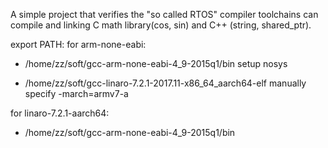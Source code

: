 A simple project that verifies the "so called RTOS" compiler toolchains can compile and linking C math library(cos, sin) and C++ (string, shared_ptr).

export PATH:
for arm-none-eabi:
- /home/zz/soft/gcc-arm-none-eabi-4_9-2015q1/bin
    setup nosys

- /home/zz/soft/gcc-linaro-7.2.1-2017.11-x86_64_aarch64-elf
    manually specify -march=armv7-a

for linaro-7.2.1-aarch64:
- /home/zz/soft/gcc-arm-none-eabi-4_9-2015q1/bin
